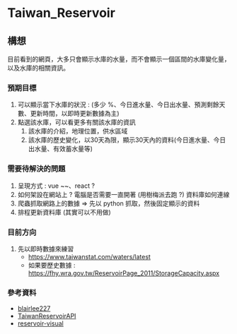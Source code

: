 # Taiwan_Reservoir

## 構想
目前看到的網頁，大多只會顯示水庫的水量，而不會顯示一個區間的水庫變化量，以及水庫的相關資訊。

### 預期目標
1. 可以顯示當下水庫的狀況 : (多少 %、今日進水量、今日出水量、預測剩餘天數、更新時間，以即時更新數據為主)
2. 點選該水庫，可以看更多有關該水庫的資訊
   1. 該水庫的介紹，地理位置，供水區域
   2. 該水庫的歷史變化，以30天為限，顯示30天內的資料(今日進水量、今日出水量、有效蓄水量等)

### 需要待解決的問題
1. 呈現方式 : vue ~~、react ?
2. 如何架設在網站上 ? 電腦是否需要一直開著 (用樹梅派去跑 ?) 資料庫如何連線 
3. 爬蟲抓取網路上的數據  => 先以 python 抓取，然後固定顯示的資料
4. 排程更新資料庫 (其實可以不用做)

### 目前方向
1. 先以即時數據來練習
   - https://www.taiwanstat.com/waters/latest
   - 如果要歷史數據 : https://fhy.wra.gov.tw/ReservoirPage_2011/StorageCapacity.aspx

### 參考資料
- [blairlee227](https://github.com/blairlee227/taiwan-reservoir)
- [TaiwanReservoirAPI](https://github.com/chihsuan/TaiwanReservoirAPI)
- [reservoir-visual](https://github.com/chihsuan/reservoir-visual)
